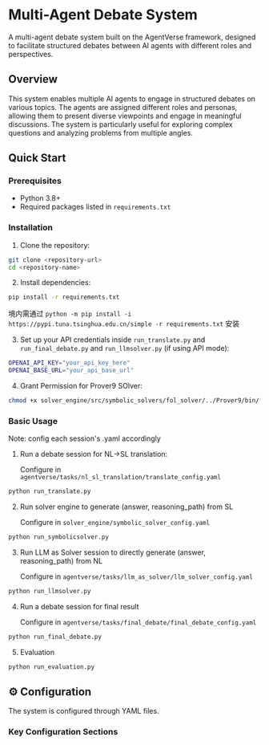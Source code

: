 # Multi-Agent Debate System

A multi-agent debate system built on the AgentVerse framework, designed to facilitate structured debates between AI agents with different roles and perspectives.

## Overview

This system enables multiple AI agents to engage in structured debates on various topics. The agents are assigned different roles and personas, allowing them to present diverse viewpoints and engage in meaningful discussions. The system is particularly useful for exploring complex questions and analyzing problems from multiple angles.


## Quick Start

### Prerequisites

- Python 3.8+
- Required packages listed in `requirements.txt`

### Installation

1. Clone the repository:
```bash
git clone <repository-url>
cd <repository-name>
```

2. Install dependencies:
```bash
pip install -r requirements.txt
```
境内需通过 `python -m pip install -i https://pypi.tuna.tsinghua.edu.cn/simple -r requirements.txt` 安装

3. Set up your API credentials inside `run_translate.py` and  `run_final_debate.py` and `run_llmsolver.py` (if using API mode):
```bash
OPENAI_API_KEY="your_api_key_here"
OPENAI_BASE_URL="your_api_base_url"
```
4. Grant Permission for Prover9 SOlver: 
```bash
chmod +x solver_engine/src/symbolic_solvers/fol_solver/../Prover9/bin/*
```

### Basic Usage

Note: config each session's .yaml accordingly

1. Run a debate session for NL->SL translation:

    Configure in `agentverse/tasks/nl_sl_translation/translate_config.yaml`

```bash
python run_translate.py
```


2. Run solver engine to generate (answer, reasoning_path) from SL

    Configure in `solver_engine/symbolic_solver_config.yaml` 

```bash
python run_symbolicsolver.py 
```

3. Run LLM as Solver session to directly generate (answer, reasoning_path) from NL

    Configure in `agentverse/tasks/llm_as_solver/llm_solver_config.yaml` 

```bash
python run_llmsolver.py
```

4. Run a debate session for final result

    Configure in `agentverse/tasks/final_debate/final_debate_config.yaml`

```bash
python run_final_debate.py
```

5. Evaluation


```bash
python run_evaluation.py
```

## ⚙️ Configuration

The system is configured through YAML files.

### Key Configuration Sections

